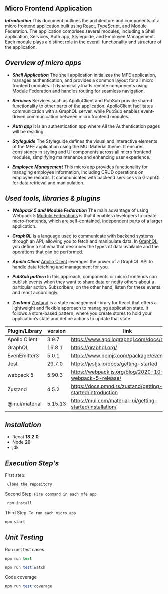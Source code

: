 ## Micro Frontend Application

**_Introduction_**
This document outlines the architecture and components of a micro frontend application built using React, TypeScript, and Module Federation. The application comprises several modules, including a Shell application, Services, Auth app, Styleguide, and Employee Management. Each module plays a distinct role in the overall functionality and structure of the application.

## _Overview of micro apps_

- **_Shell Application_**
  The shell application initializes the MFE application, manages authentication, and provides a common layout for all micro frontend modules. It dynamically loads remote components using Module Federation and handles routing for seamless navigation.

- **_Services_**
  Services such as ApolloClient and PubSub provide shared functionality to other parts of the application. ApolloClient facilitates communication with a GraphQL server, while PubSub enables event-driven communication between micro frontend modules.

- **_Auth app_**
  It is an authentication app where All the Authentication pages will be residing.

- **_Styleguide_**
  The Styleguide defines the visual and interactive elements of the MFE application using the MUI Material theme. It ensures consistency in styling and UI components across all micro frontend modules, simplifying maintenance and enhancing user experience.

- **_Employee Management_**
  This micro app provides functionality for managing employee information, including CRUD operations on employee records. It communicates with backend services via GraphQL for data retrieval and manipulation.

## _Used tools, libraries & plugins_

- **_Webpack 5 and Module Federation_**
  The main advantage of using Webpack 5 [Module Federations](https://webpack.js.org/concepts/module-federation/) is that it enables developers to create micro-frontends, which are self-contained, independent parts of a larger application.

- **_GraphQL_**
  Is a language used to communicate with backend systems through an API, allowing you to fetch and manipulate data. In [GraphQL](https://graphql.org/), you define a schema that describes the types of data available and the operations that can be performed.

- **_Apollo Client_**
  [Apollo Client](https://www.apollographql.com/docs/react/) leverages the power of a GraphQL API to handle data fetching and management for you.

- **_PubSub pattern_**
  In this approach, components or micro frontends can publish events when they want to share data or notify others about a particular action. Subscribers, on the other hand, listen for these events and react accordingly.

- **_Zustand_**
  [Zustand](https://docs.pmnd.rs/zustand/getting-started/introduction) is a state management library for React that offers a lightweight and flexible approach to managing application state. It follows a store-based pattern, where you create stores to hold your application’s state and define actions to update that state.

| Plugin/Library | version | link                                                      |
| -------------- | ------- | --------------------------------------------------------- |
| Apollo Client  | 3.9.7   | https://www.apollographql.com/docs/react/                 |
| GraphQL        | 16.8.1  | https://graphql.org/                                      |
| EvenEmitter3   | 5.0.1   | https://www.npmjs.com/package/eventemitter3               |
| Jest           | 29.7.0  | https://jestjs.io/docs/getting-started                    |
| webpack 5      | 5.90.3  | https://webpack.js.org/blog/2020-10-10-webpack-5-release/ |
| Zustand        | 4.5.2   | https://docs.pmnd.rs/zustand/getting-started/introduction |
| @mui/material  | 5.15.13 | https://mui.com/material-ui/getting-started/installation/ |

## _Installation_

- Recat **18.2.0**
- Node **20**
- jdk

## _Execution Step's_

First step:

```s
 Clone the repository.
```

Second Step: `Fire command in each mfe app`

```s
 npm install
```

Third Step: `To run each micro app`

```s
npm start
```

## _Unit Testing_

Run unit test cases

```s
npm run test
```

```s
npm run test:watch
```

Code coverage

```s
npm run test:coverage
```
